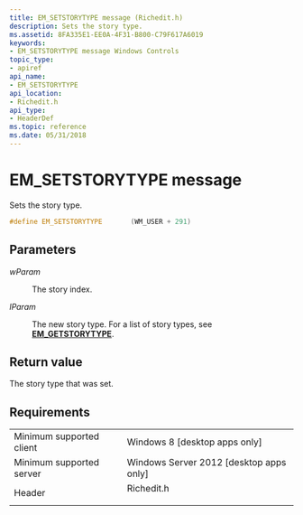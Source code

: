 ```yaml
---
title: EM_SETSTORYTYPE message (Richedit.h)
description: Sets the story type.
ms.assetid: 8FA335E1-EE0A-4F31-B800-C79F617A6019
keywords:
- EM_SETSTORYTYPE message Windows Controls
topic_type:
- apiref
api_name:
- EM_SETSTORYTYPE
api_location:
- Richedit.h
api_type:
- HeaderDef
ms.topic: reference
ms.date: 05/31/2018
---
```


# EM\_SETSTORYTYPE message

Sets the story type.


```C++
#define EM_SETSTORYTYPE       (WM_USER + 291)
```



## Parameters

<dl> <dt>

*wParam* 
</dt> <dd>

The story index.

</dd> <dt>

*lParam* 
</dt> <dd>

The new story type. For a list of story types, see [**EM\_GETSTORYTYPE**](em-getstorytype.md).

</dd> </dl>

## Return value

The story type that was set.

## Requirements



|                                     |                                                                                       |
|-------------------------------------|---------------------------------------------------------------------------------------|
| Minimum supported client<br/> | Windows 8 \[desktop apps only\]<br/>                                            |
| Minimum supported server<br/> | Windows Server 2012 \[desktop apps only\]<br/>                                  |
| Header<br/>                   | <dl> <dt>Richedit.h</dt> </dl> |



 

 





